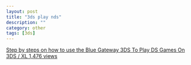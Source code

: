```yaml
---
layout: post
title: "3ds play nds"
description: ""
category: other
tags: [3ds]
---
```


[Step by steps on how to use the Blue Gateway 3DS To Play DS Games On 3DS / XL   1,476 views](http://www.modchipfactory.com/blog/step-by-steps-on-how-to-use-the-blue-gateway-3ds-to-play-ds-games-on-3ds-xl/)
